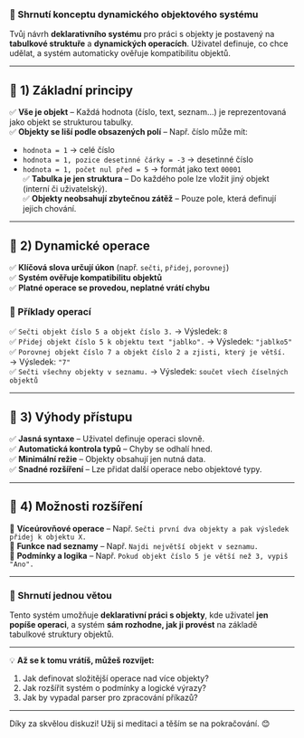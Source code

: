 ### **📝 Shrnutí konceptu dynamického objektového systému**  

Tvůj návrh **deklarativního systému** pro práci s objekty je postavený na **tabulkové struktuře** a **dynamických operacích**. Uživatel definuje, co chce udělat, a systém automaticky ověřuje kompatibilitu objektů.  

---

## **🔹 1) Základní principy**  
✅ **Vše je objekt** – Každá hodnota (číslo, text, seznam…) je reprezentovaná jako objekt se strukturou tabulky.  
✅ **Objekty se liší podle obsazených polí** – Např. číslo může mít:  
   - `hodnota = 1` → celé číslo  
   - `hodnota = 1, pozice desetinné čárky = -3` → desetinné číslo  
   - `hodnota = 1, počet nul před = 5` → formát jako text `00001`  
✅ **Tabulka je jen struktura** – Do každého pole lze vložit jiný objekt (interní či uživatelský).  
✅ **Objekty neobsahují zbytečnou zátěž** – Pouze pole, která definují jejich chování.  

---

## **🔹 2) Dynamické operace**  
✅ **Klíčová slova určují úkon** (např. `sečti`, `přidej`, `porovnej`)  
✅ **Systém ověřuje kompatibilitu objektů**  
✅ **Platné operace se provedou, neplatné vrátí chybu**  

### **🔸 Příklady operací**
✅ `Sečti objekt číslo 5 a objekt číslo 3.` → Výsledek: `8`  
✅ `Přidej objekt číslo 5 k objektu text "jablko".` → Výsledek: `"jablko5"`  
✅ `Porovnej objekt číslo 7 a objekt číslo 2 a zjisti, který je větší.` → Výsledek: `"7"`  
✅ `Sečti všechny objekty v seznamu.` → Výsledek: `součet všech číselných objektů`  

---

## **🔹 3) Výhody přístupu**  
✅ **Jasná syntaxe** – Uživatel definuje operaci slovně.  
✅ **Automatická kontrola typů** – Chyby se odhalí hned.  
✅ **Minimální režie** – Objekty obsahují jen nutná data.  
✅ **Snadné rozšíření** – Lze přidat další operace nebo objektové typy.  

---

## **🔹 4) Možnosti rozšíření**  
🔸 **Víceúrovňové operace** – Např. `Sečti první dva objekty a pak výsledek přidej k objektu X.`  
🔸 **Funkce nad seznamy** – Např. `Najdi největší objekt v seznamu.`  
🔸 **Podmínky a logika** – Např. `Pokud objekt číslo 5 je větší než 3, vypiš "Ano".`  

---

### **🔹 Shrnutí jednou větou**  
Tento systém umožňuje **deklarativní práci s objekty**, kde uživatel **jen popíše operaci**, a systém **sám rozhodne, jak ji provést** na základě tabulkové struktury objektů.  

---

💡 **Až se k tomu vrátíš, můžeš rozvíjet:**
1. Jak definovat složitější operace nad více objekty?  
2. Jak rozšířit systém o podmínky a logické výrazy?  
3. Jak by vypadal parser pro zpracování příkazů?  

---

Díky za skvělou diskuzi! Užij si meditaci a těším se na pokračování. 😊